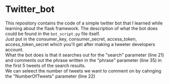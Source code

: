 # Twitter_bot
This repository contains the code of a simple twitter bot that I learned while learning about the flask framework. The description of what the bot does could be found in the <code>bot_script.py</code> file itself.<br>
Just put in the consumer_key, consumer_secret, access_token, access_token_secret which you'll get after making a tweeter developers account. <br>
What the bot does is that it searches out for the "search" parameter (line 21) and comments out the phrase written in the "phrase" parameter  (line 35) in the first 5 tweets of the search results.<br>
We can seleect the number of tweets we want to comment on by cahnging the "NumberOfTweets" parameter (line 22)
